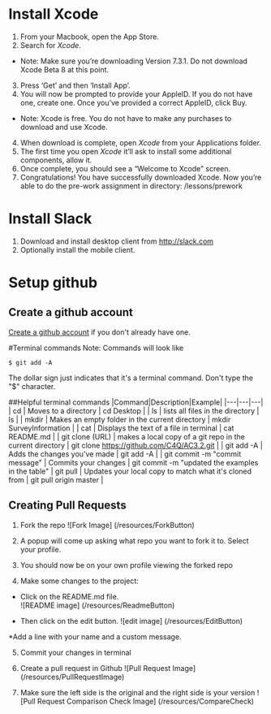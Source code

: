 # Install Xcode

1. From your Macbook, open the App Store.
2. Search for *Xcode*.
  * Note: Make sure you’re downloading Version 7.3.1. Do not download Xcode Beta 8 at this point. 
3. Press ‘Get’ and then ‘Install App’. 
4. You will now be prompted to provide your AppleID. If you do not have one, create one. Once you’ve provided a correct AppleID, click Buy.
  * Note: Xcode is free. You do not have to make any purchases to download and use Xcode.
4. When download is complete, open *Xcode* from your Applications folder. 
5. The first time you open *Xcode* it’ll ask to install some additional components, allow it.
6. Once complete, you should see a “Welcome to Xcode” screen. 
7. Congratulations! You have successfully downloaded Xcode. Now you’re able to do the pre-work assignment in directory: /lessons/prework 

# Install Slack
1. Download and install desktop client from http://slack.com
2. Optionally install the mobile client.

# Setup github
## Create a github account

[Create a github account](http://github.com) if you don't already have one.

#Terminal commands
Note: Commands will look like 

```shell
$ git add -A
```
The dollar sign just indicates that it's a terminal command.  Don't type the "$" character.

##Helpful terminal commands
|Command|Description|Example|
|---|---|---|
| cd | Moves to a directory | cd Desktop |
| ls | lists all files in the directory | ls |
| mkdir | Makes an empty folder in the current directory | mkdir SurveyInformation |
| cat | Displays the text of a file in terminal | cat README.md |
| git clone (URL) | makes a local copy of a git repo in the current directory | git clone https://github.com/C4Q/AC3.2.git |
| git add -A | Adds the changes you've made | git add -A |
| git commit -m "commit message" | Commits your changes | git commit -m "updated the examples in the table"
| git pull | Updates your local copy to match what it's cloned from | git pull origin master |


## Creating Pull Requests

1) Fork the repo
![Fork Image]
(/resources/ForkButton)

2) A popup will come up asking what repo you want to fork it to. Select your profile.

3) You should now be on your own profile viewing the forked repo

4) Make some changes to the project:
* Click on the README.md file.  
![README image]
(/resources/ReadmeButton)

* Then click on the edit button.
![edit image]
(/resources/EditButton)

*Add a line with your name and a custom message.

5) Commit your changes in terminal

6) Create a pull request in Github
![Pull Request Image]
(/resources/PullRequestImage)

7) Make sure the left side is the original and the right side is your version
![Pull Request Comparison Check Image]
(/resources/CompareCheck)